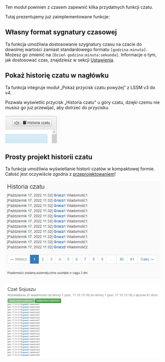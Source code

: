 Ten moduł powinien z czasem zapewnić kilka przydatnych funkcji czatu.

Tutaj prezentujemy już zaimplementowane funkcje:

## Własny format sygnatury czasowej

Ta funkcja umożliwia dostosowanie szygnatury czasu na czacie do dowolnej wartości zamiast standardowego formatu `[godzina:minuta]`.
Możesz go zmienić na `[Dzień godzina:minuta:sekunda]`. Informacje o tym, jak dostosować czas, znajdziesz w sekcji [Ustawienia](../../settings.md#moment-js).

## Pokaż historię czatu w nagłówku

Ta funkcja integruje moduł „Pokaż przycisk czatu powyżej” z LSSM v3 do v4.

Pozwala wyświetlić przycisk „Historia czatu” u góry czatu, dzięki czemu nie musisz go już przewijać, aby dotrzeć do przycisku.

![Pokaż historię czatu w nagłówku](assets/pl_PL/cloneHistoryBtnToHeader.png)

## Prosty projekt historii czatu

Ta funkcja umożliwia wyświetlanie historii czatów w kompaktowej formie.
Całość jest oczywiście zgodna z [przeprojektowaniem](../redesign/)!

![Prosty projekt historii czatu bez przeprojektowania](assets/pl_PL/chat_light_design.png)

![Prosty projekt historii czatu z przeprojektowaniem](assets/pl_PL/chat_light_design_redesign.png)
